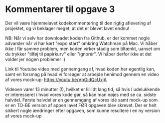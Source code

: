 # Kommentarer til opgave 3

Der vil være hjemmelavet kodekommentering til den rigtig aflevering af projektet, og vi beklager meget, at det er blevet lavet endnu!

NB: Når vi selv har downloadet koden fra Github, er der kommet nogle advarsler når vi har kørt "expo start" omkring Watchman på Mac. Vi håber ikke I får samme problem, men koden virker stadig som tiltænkt, uanset om du trykker "tilføj til papirkurv" eller "ignorér". Vi håber derfor ikke at det volder jer nogen problemer :)

Link til Youtube video med gennemgang af, hvad koden her egentlig kan, samt en forsmag på hvad vi forsøger at arbejde henimod gennem en video af vores mock-up:
https://youtu.be/VpGidQcUxjA 

Videoen varer 13 minutter (!), hvilket er liiiiidt lang tid, så hvis I udelukkende er interesseret i hvad vores kode gør, så kan man nøjes med se ca. sidste halvdel. Første halvdel er en gennemgang af vores idé samt mock-up som er en TO-BE version af appen lavet FØR opgaven blev skrevet. Der er helt sikkert nogle ændringer efter opgaven, som kunne resultere i en ny version af vores mock-up
